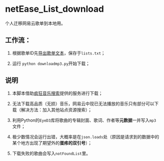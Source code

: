 # netEase_List_download


 个人迁移网易云歌单到本地用。

## 工作流：

1. 根据歌单ID先[导出歌单文本](https://yyrcd.com/2018/11/14/n2s-zh/)，保存于`lists.txt`；

2.  运行 `python downloadmp3.py`开始下载；

## 说明

1. 本脚本借助[疯狂音乐搜索](http://music.ifkdy.com/?name=mc6%20-%20Leaf&type=netease)提供的服务进行下载；

2. 无法下载高品质（无损）音乐，网易云中现已无法播放的音乐只有部分可以下载（解决方法：加入其他站点资源搜索）；

3. 利用Python的`EyeD3`库将歌曲的专辑封面、歌词、作者等**元数据**一并写入`mp3`文件；

4. 极少数情况会运行出错，大概率是在`json.loads`处（原因是请求到的数据中的某个地方出现了期望外的**蛋疼的双引号**）；

5. 下载失败的歌曲会写入`notFoundList`里。
